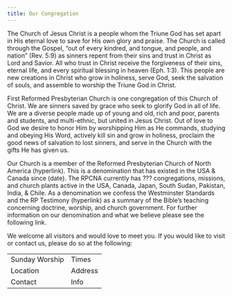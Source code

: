 ```yaml
---
title: Our Congregation
---
```


The Church of Jesus Christ is a people whom the Triune God has set apart in His eternal love to save for His own glory and praise. The Church is called through the Gospel, “out of every kindred, and tongue, and people, and nation” (Rev. 5:9) as sinners repent from their sins and trust in Christ as Lord and Savior. All who trust in Christ receive the forgiveness of their sins, eternal life, and every spiritual blessing in heaven (Eph. 1:3). This people are new creations in Christ who grow in holiness, serve God, seek the salvation of souls, and assemble to worship the Triune God in Christ.  

First Reformed Presbyterian Church is one congregation of this Church of Christ. We are sinners saved by grace who seek to glorify God in all of life. We are a diverse people made up of young and old, rich and poor, parents and students, and multi-ethnic, but united in Jesus Christ. Out of love to God we desire to honor Him by worshipping Him as He commands, studying and obeying His Word, actively kill sin and grow in holiness, proclaim the good news of salvation to lost sinners, and serve in the Church with the gifts He has given us. 

Our Church is a member of the Reformed Presbyterian Church of North America (hyperlink). This is a denomination that has existed in the USA & Canada since (date). The RPCNA currently has ??? congregations, missions, and church plants active in the USA, Canada, Japan, South Sudan, Pakistan, India, & Chile. As a denomination we confess the Westminster Standards and the RP Testimony (hyperlink) as a summary of the Bible’s teaching concerning doctrine, worship, and church government. For further information on our denomination and what we believe please see the following link. 

We welcome all visitors and would love to meet you. If you would like to visit or contact us, please do so at the following: 


<table style="border-collapse: collapse">
<tr>
<td>Sunday Worship</td>
<td>Times</td>
</tr>
<tr>
<td>Location</td>
<td>Address</td>
</tr>
<tr>
<td>Contact</td>
<td>Info</td>
</tr>
</table>